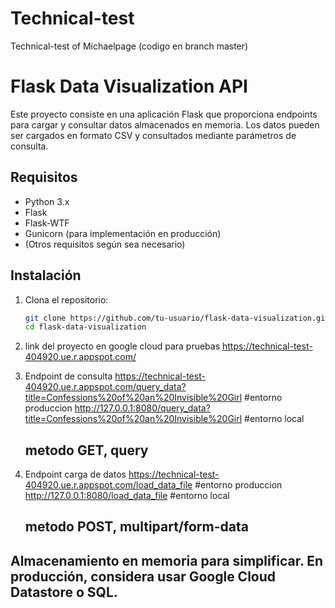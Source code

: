 # Technical-test
Technical-test of Michaelpage
(codigo en branch master)

# Flask Data Visualization API

Este proyecto consiste en una aplicación Flask que proporciona endpoints para cargar y consultar datos almacenados en memoria. Los datos pueden ser cargados en formato CSV y consultados mediante parámetros de consulta.

## Requisitos

- Python 3.x
- Flask
- Flask-WTF
- Gunicorn (para implementación en producción)
- (Otros requisitos según sea necesario)

## Instalación

1. Clona el repositorio:

   ```bash
   git clone https://github.com/tu-usuario/flask-data-visualization.git
   cd flask-data-visualization

2. link del proyecto en google cloud para pruebas
   https://technical-test-404920.ue.r.appspot.com/

3. Endpoint de consulta
   https://technical-test-404920.ue.r.appspot.com/query_data?title=Confessions%20of%20an%20Invisible%20Girl #entorno produccion
   http://127.0.0.1:8080/query_data?title=Confessions%20of%20an%20Invisible%20Girl #entorno local
   ## metodo GET, query

5. Endpoint carga de datos
   https://technical-test-404920.ue.r.appspot.com/load_data_file #entorno produccion
   http://127.0.0.1:8080/load_data_file #entorno local
   ## metodo POST, multipart/form-data

 ## Almacenamiento en memoria para simplificar. En producción, considera usar Google Cloud Datastore o SQL.
